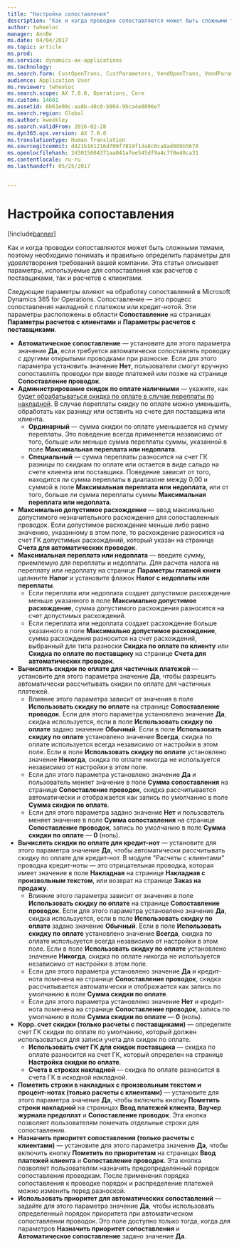 ```yaml
---
title: "Настройка сопоставления"
description: "Как и когда проводки сопоставляются может быть сложными темами, поэтому необходимо понимать и правильно определить параметры для удовлетворения требований вашей компании. Эта статья описывает параметры, используемые для сопоставления как расчетов с поставщиками, так и расчетов с клиентами."
author: twheeloc
manager: AnnBe
ms.date: 04/04/2017
ms.topic: article
ms.prod: 
ms.service: dynamics-ax-applications
ms.technology: 
ms.search.form: CustOpenTrans, CustParameters, VendOpenTrans, VendParameters
audience: Application User
ms.reviewer: twheeloc
ms.search.scope: AX 7.0.0, Operations, Core
ms.custom: 14601
ms.assetid: 6b61e08c-aa8b-40c0-b904-9bca4e8096e7
ms.search.region: Global
ms.author: kweekley
ms.search.validFrom: 2016-02-28
ms.dyn365.ops.version: AX 7.0.0
ms.translationtype: Human Translation
ms.sourcegitcommit: d421b161216d700f7819f1da8c0ca8ad089b5670
ms.openlocfilehash: 2d3015004371aa041a7ee545df9a4c7f0e48ca31
ms.contentlocale: ru-ru
ms.lasthandoff: 05/25/2017


---
```


# <a name="configure-settlement"></a>Настройка сопоставления

[!include[banner](../includes/banner.md)]


Как и когда проводки сопоставляются может быть сложными темами, поэтому необходимо понимать и правильно определить параметры для удовлетворения требований вашей компании. Эта статья описывает параметры, используемые для сопоставления как расчетов с поставщиками, так и расчетов с клиентами. 

Следующие параметры влияют на обработку сопоставлений в Microsoft Dynamics 365 for Operations. Сопоставление — это процесс сопоставления накладной с платежом или кредит-нотой. Эти параметры расположены в области **Сопоставление** на страницах **Параметры расчетов с клиентами** и **Параметры расчетов с поставщиками**.

-   **Автоматическое сопоставление** — установите для этого параметра значение **Да**, если требуется автоматически сопоставлять проводку с другими открытыми проводками при разноске. Если для этого параметра установить значение **Нет**, пользователи смогут вручную сопоставлять проводки при вводе платежей или позже на странице **Сопоставление проводок**.
-   **Администрирование скидок по оплате наличными** — укажите, как [будет обрабатываться скидка по оплате в случае переплаты по накладной](cash-discount-handling-overpayments.md). В случае переплаты скидку по оплате можно уменьшить, обработать как разницу или оставить на счете для поставщика или клиента.
    -   **Ординарный** — сумма скидки по оплате уменьшается на сумму переплаты. Это поведение всегда применяется независимо от того, больше или меньше сумма переплаты суммы, указанной в поле **Максимальная переплата или недоплата**.
    -   **Специальный** — сумма переплаты разносится на счет ГК разницы по скидкам по оплате или остается в виде сальдо на счете клиента или поставщика. Поведение зависит от того, находится ли сумма переплаты в диапазоне между 0,00 и суммой в поле **Максимальная переплата или недоплата**, или от того, больше ли сумма переплаты суммы **Максимальная переплата или недоплата**.
-   **Максимально допустимое расхождение** — ввод максимально допустимого незначительного расхождения для сопоставленных проводок. Если допустимое расхождение меньше либо равно значению, указанному в этом поле, то расхождение разносится на счет ГК допустимых расхождений, который указан на странице **Счета для автоматических проводок**.
-   **Максимальная переплата или недоплата** — введите сумму, приемлемую для переплаты и недоплаты. Для расчета налога на переплату или недоплату на странице **Параметры главной книги** щелкните **Налог** и установите флажок **Налог с недоплаты или переплаты**.
    -   Если переплата или недоплата создает допустимое расхождение меньше указанного в поле **Максимально допустимое расхождение**, сумма допустимого расхождения разносится на счет допустимых расхождений.
    -   Если переплата или недоплата создает расхождение больше указанного в поле **Максимально допустимое расхождение**, сумма расхождения разносится на счет расхождений, выбранный для типа разноски **Скидка по оплате по клиенту** или **Скидка по оплате по поставщику** на странице **Счета для автоматических проводок**.
-   **Вычислять скидки по оплате для частичных платежей** — установите для этого параметра значение **Да**, чтобы разрешить автоматически рассчитывать скидки по оплате для частичных платежей.
    -   Влияние этого параметра зависит от значения в поле **Использовать скидку по оплате** на странице **Сопоставление проводок**. Если для этого параметра установлено значение **Да**, скидка используется, если в поле **Использовать скидку по оплате** задано значение **Обычный**. Если в поле **Использовать скидку по оплате** установлено значение **Всегда**, скидка по оплате используется всегда независимо от настройки в этом поле. Если в поле **Использовать скидку по оплате** установлено значение **Никогда**, скидка по оплате никогда не используется независимо от настройки в этом поле.
    -   Если для этого параметра установлено значение **Да** и пользователь меняет значение в поле **Сумма сопоставления** на странице **Сопоставление проводок**, скидка рассчитывается автоматически и отображается как запись по умолчанию в поле **Сумма скидки по оплате**.
    -   Если для этого параметра задано значение **Нет** и пользователь меняет значение в поле **Сумма сопоставления** на странице **Сопоставление проводок**, запись по умолчанию в поле **Сумма скидки по оплате** — **0** (ноль).
-   **Вычислять скидки по оплате для кредит-нот** — установите для этого параметра значение **Да**, чтобы автоматически рассчитывать скидку по оплате для кредит-нот. В модуле "Расчеты с клиентами" проводка кредит-ноты — это отрицательная проводка, которая имеет значение в поле **Накладная** на странице **Накладная с произвольным текстом**, или возврат на странице **Заказ на продажу**.
    -   Влияние этого параметра зависит от значения в поле **Использовать скидку по оплате** на странице **Сопоставление проводок**. Если для этого параметра установлено значение **Да**, скидка используется, если в поле ****Использовать скидку по оплате**** задано значение **Обычный**. Если в поле ****Использовать скидку по оплате**** установлено значение **Всегда**, скидка по оплате используется всегда независимо от настройки в этом поле. Если в поле ****Использовать скидку по оплате**** установлено значение **Никогда**, скидка по оплате никогда не используется независимо от настройки в этом поле.
    -   Если для этого параметра установлено значение **Да** и кредит-нота помечена на странице **Сопоставление проводок**, скидка рассчитывается автоматически и отображается как запись по умолчанию в поле **Сумма скидки по оплате**.
    -   Если для этого параметра установлено значение **Нет** и кредит-нота помечена на странице **Сопоставление проводок**, запись по умолчанию в поле **Сумма скидки по оплате** — **0** (ноль).
-   **Корр. счет скидки (только расчеты с поставщиками)** — определите счет ГК скидки по оплате по умолчанию, который должен использоваться для записи учета для скидок по оплате.
    -   **Использовать счет ГК для скидок поставщика** — скидка по оплате разносится на счет ГК, который определен на странице **Настройка скидки по оплате**.
    -   **Счета в строках накладной** — скидка по оплате разносится в счета ГК в исходной накладной.
-   **Пометить строки в накладных с произвольным текстом и процент-нотах (только расчеты с клиентами)** — установите для этого параметра значение **Да**, чтобы включить кнопку **Пометить строки накладной** на страницах **Ввод платежей клиента**, **Ваучер журнала предоплат** и **Сопоставление проводок**. Эта кнопка позволяет пользователям помечать отдельные строки для сопоставления.
-   **Назначить приоритет сопоставления (только расчеты с клиентами)** — установите для этого параметра значение **Да**, чтобы включить кнопку **Пометить по приоритетам** на страницах **Ввод платежей клиента** и **Сопоставление проводок**. Эта кнопка позволяет пользователям назначить предопределенный порядок сопоставления проводкам.  После применения порядка сопоставления к проводке порядок и распределение платежей можно изменить перед разноской.
-   **Использовать приоритет для автоматических сопоставлений** — задайте для этого параметра значение **Да**, чтобы использовать определенный порядок приоритета при автоматическом сопоставлении проводок. Это поле доступно только тогда, когда для параметров **Назначить приоритет сопоставления** и **Автоматическое сопоставление** задано значение **Да**.





